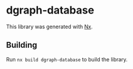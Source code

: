 # dgraph-database

This library was generated with [Nx](https://nx.dev).

## Building

Run `nx build dgraph-database` to build the library.
